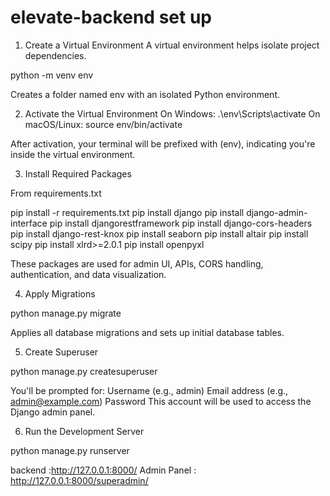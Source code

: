 # elevate-backend set up

1. Create a Virtual Environment
A virtual environment helps isolate project dependencies.

python -m venv env

Creates a folder named env with an isolated Python environment.

2. Activate the Virtual Environment
On Windows:
.\env\Scripts\activate
On macOS/Linux:
source env/bin/activate

After activation, your terminal will be prefixed with (env), indicating you're inside the virtual environment.

3. Install Required Packages

 From requirements.txt

pip install -r requirements.txt
pip install django
pip install django-admin-interface
pip install djangorestframework
pip install django-cors-headers
pip install django-rest-knox
pip install seaborn
pip install altair
pip install scipy
pip install xlrd>=2.0.1
pip install openpyxl

These packages are used for admin UI, APIs, CORS handling, authentication, and data visualization.

4. Apply Migrations

python manage.py migrate

Applies all database migrations and sets up initial database tables.


5. Create Superuser

python manage.py createsuperuser

You'll be prompted for:
Username (e.g., admin)
Email address (e.g., admin@example.com)
Password
This account will be used to access the Django admin panel.


6. Run the Development Server

python manage.py runserver

backend :http://127.0.0.1:8000/
Admin Panel : http://127.0.0.1:8000/superadmin/


